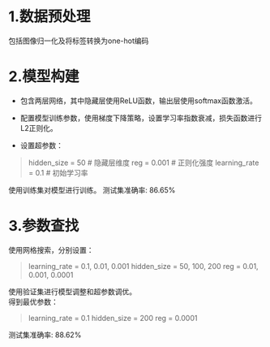 # 1.数据预处理
包括图像归一化及将标签转换为one-hot编码

# 2.模型构建
- 包含两层网络，其中隐藏层使用ReLU函数，输出层使用softmax函数激活。

- 配置模型训练参数，使用梯度下降策略，设置学习率指数衰减，损失函数进行L2正则化。

- 设置超参数：
>hidden_size = 50 # 隐藏层维度
reg = 0.001 # 正则化强度
learning_rate = 0.1 # 初始学习率

使用训练集对模型进行训练。
测试集准确率: 86.65%

# 3.参数查找
使用网格搜索，分别设置：
>learning_rate = 0.1, 0.01, 0.001
hidden_size = 50, 100, 200
reg = 0.01, 0.001, 0.0001

使用验证集进行模型调整和超参数调优。  
得到最优参数：
> learning_rate = 0.1
 hidden_size = 200
 reg = 0.0001
 
测试集准确率: 88.62%
